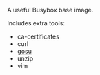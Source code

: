 A useful Busybox base image.

Includes extra tools:

- ca-certificates
- curl
- [gosu](https://github.com/tianon/gosu)
- unzip
- vim
